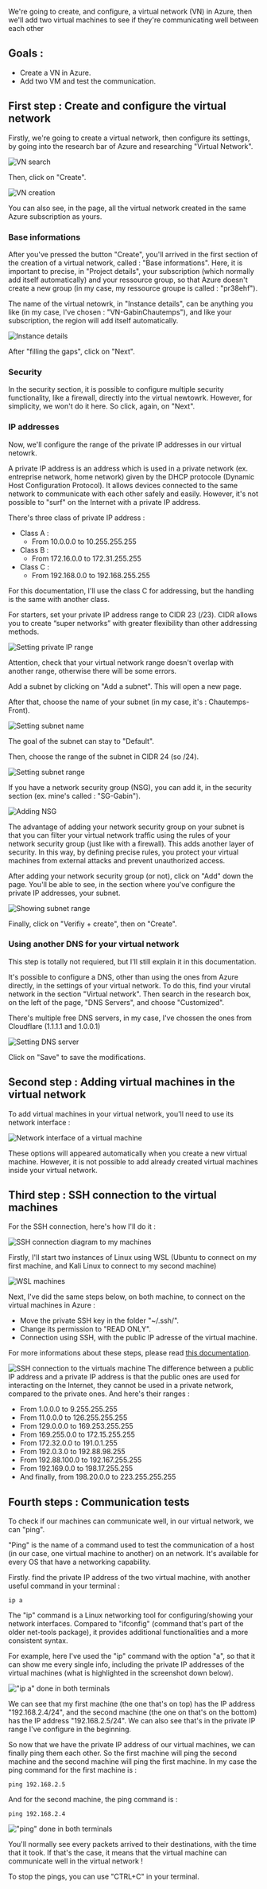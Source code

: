 We're going to create, and configure, a virtual network (VN) in Azure, then we'll add two virtual machines to see if they're communicating well between each other

## Goals :
- Create a VN in Azure.
- Add two VM and test the communication.

## First step : Create and configure the virtual network
Firstly, we're going to create a virtual network, then configure its settings, by going into the research bar of Azure and researching "Virtual Network". 

![VN search](img/vn_search.png)

Then, click on "Create".

![VN creation](img/vn_create.png)

You can also see, in the page, all the virtual network created in the same Azure subscription as yours.

### Base informations
[//]: <> (Check the multiple names, they're basic translation of what was written in Azure.)
After you've pressed the button "Create", you'll arrived in the first section of the creation of a virtual network, called : "Base informations".
Here, it is important to precise, in "Project details", your subscription (which normally add itself automatically) and your ressource group, so that Azure doesn't create a new group (in my case, my ressource groupe is called : "pr38ehf").

The name of the virtual netowrk, in "Instance details", can be anything you like (in my case, I've chosen : "VN-GabinChautemps"), and like your subscription, the region will add itself automatically.

![Instance details](img/vn_details.png)

[//]: <> (Reworte the first half omg :/)
After "filling the gaps", click on "Next".

### Security
In the security section, it is possible to configure multiple security functionality, like a firewall, directly into the virtual newtowrk. However, for simplicity, we won't do it here. So click, again, on "Next".

### IP addresses
Now, we'll configure the range of the private IP addresses in our virtual netowrk.

A private IP address is an address which is used in a private network (ex. entreprise network, home network) given by the DHCP protocole (Dynamic Host Configuration Protocol). It allows devices connected to the same network to communicate with each other safely and easily. However, it's not possible to "surf" on the Internet with a private IP address.

There's three class of private IP address :
- Class A :
	- From 10.0.0.0 to 10.255.255.255
- Class B :
	- From 172.16.0.0 to 172.31.255.255
- Class C :
	- From 192.168.0.0 to 192.168.255.255

For this documentation, I'll use the class C for addressing, but the handling is the same with another class.

For starters, set your private IP address range to CIDR 23 (/23). CIDR allows you to create “super networks” with greater flexibility than other addressing methods.

![Setting private IP range](img/ip_config.png)

Attention, check that your virtual network range doesn't overlap with another range, otherwise there will be some errors.

Add a subnet by clicking on "Add a subnet". This will open a new page.

After that, choose the name of your subnet (in my case, it's : Chautemps-Front).

![Setting subnet name](img/subnet_name.png)

The goal of the subnet can stay to "Default".

Then, choose the range of the subnet in CIDR 24 (so /24).

![Setting subnet range](img/subnet_range.png)

If you have a network security group (NSG), you can add it, in the security section (ex. mine's called : "SG-Gabin").

![Adding NSG](img/nsg_added.png)

The advantage of adding your network security group on your subnet is that you can filter your virtual network traffic using the rules of your network security group (just like with a firewall). This adds another layer of security. In this way, by defining precise rules, you protect your virtual machines from external attacks and prevent unauthorized access.

After adding your network security group (or not), click on "Add" down the page. You'll be able to see, in the section where you've configure the private IP addresses, your subnet.

![Showing subnet range](img/show_range.png)

Finally, click on "Verifiy + create", then on "Create".

### Using another DNS for your virtual network
This step is totally not requiered, but I'll still explain it in this documentation.

It's possible to configure a DNS, other than using the ones from Azure directly, in the settings of your virtual network. To do this, find your virutal network in the section "Virtual network". Then search in the research box, on the left of the page, "DNS Servers", and choose "Customized".

There's multiple free DNS servers, in my case, I've chossen the ones from Cloudflare (1.1.1.1 and 1.0.0.1)

![Setting DNS server](img/dns.png)

Click on "Save" to save the modifications.

## Second step : Adding virtual machines in the virtual network
To add virtual machines in your virtual network, you'll need to use its network interface :

![Network interface of a virtual machine](img/ext_network.png)

These options will appeared automatically when you create a new virtual machine. However, it is not possible to add already created virtual machines inside your virtual network.

[//]: <> (Honestly, this is kinda dumb ^.)
[//]: <> (Like, there's a way to do it without re-creating VMs.)
[//]: <> (But you have to do some funky shit before you finally get it.)

## Third step : SSH connection to the virtual machines
For the SSH connection, here's how I'll do it :

![SSH connection diagram to my machines](img/schéma_projet_réseau_virtuel(1).jpg)

Firstly, I'll start two instances of Linux using WSL (Ubuntu to connect on my first machine, and Kali Linux to connect to my second machine)

![WSL machines](img/wsl_machines.png)

Next, I've did the same steps below, on both machine, to connect on the virtual machines in Azure :
- Move the private SSH key in the folder "~/.ssh/".
- Change its permission to "READ ONLY".
- Connection using SSH, with the public IP adresse of the virtual machine.

For more informations about these steps, please read [this documentation](https://github.com/Evaguy/346_Documentation/tree/main/Labo_Flask).

![SSH connection to the virtuals machine](img/steps_to_ssh.png)
The difference between a public IP address and a private IP address is that the public ones are used for interacting on the Internet, they cannot be used in a private network, compared to the private ones. And here's their ranges :
- From 1.0.0.0 to 9.255.255.255
- From 11.0.0.0 to 126.255.255.255
- From 129.0.0.0 to 169.253.255.255
- From 169.255.0.0 to 172.15.255.255
- From 172.32.0.0 to 191.0.1.255
- From 192.0.3.0 to 192.88.98.255
- From 192.88.100.0 to 192.167.255.255
- From 192.169.0.0 to 198.17.255.255
- And finally, from 198.20.0.0 to 223.255.255.255

## Fourth steps : Communication tests
To check if our machines can communicate well, in our virtual network, we can "ping".

"Ping" is the name of a command used to test the communication of a host (in our case, one virtual machine to another) on an network. It's available for every OS that have a networking capability.

Firstly. find the private IP address of the two virtual machine, with another useful command in your terminal :

```
ip a
```

The "ip" command is a Linux networking tool for configuring/showing your network interfaces. Compared to "ifconfig" (command that's part of the older net-tools package), it provides additional functionalities and a more consistent syntax.

For example, here I've used the "ip" command with the option "a", so that it can show me every single info, including the private IP addresses of the virtual machines (what is highlighted in the screenshot down below).

[//]: <> (Check here if I need to blurred something here, I don't want people doxing me :p)
[//]: <> (Don't think there's a lot of infos, but just to be sure.)
!["ip a" done in both terminals](img/command_ip_a.png)

We can see that my first machine (the one that's on top) has the IP address "192.168.2.4/24", and the second machine (the one on that's on the bottom) has the IP address "192.168.2.5/24". We can also see that's in the private IP range I've configure in the beginning.

So now that we have the private IP address of our virtual machines, we can finally ping them each other. So the first machine will ping the second machine and the second machine will ping the first machine. In my case the ping command for the first machine is :

```
ping 192.168.2.5
```

And for the second machine, the ping command is :

```
ping 192.168.2.4
```

!["ping" done in both terminals](img/pung.png)

You'll normally see every packets arrived to their destinations, with the time that it took. If that's the case, it means that the virtual machine can communicate well in the virtual network !

To stop the pings, you can use "CTRL+C" in your terminal.
